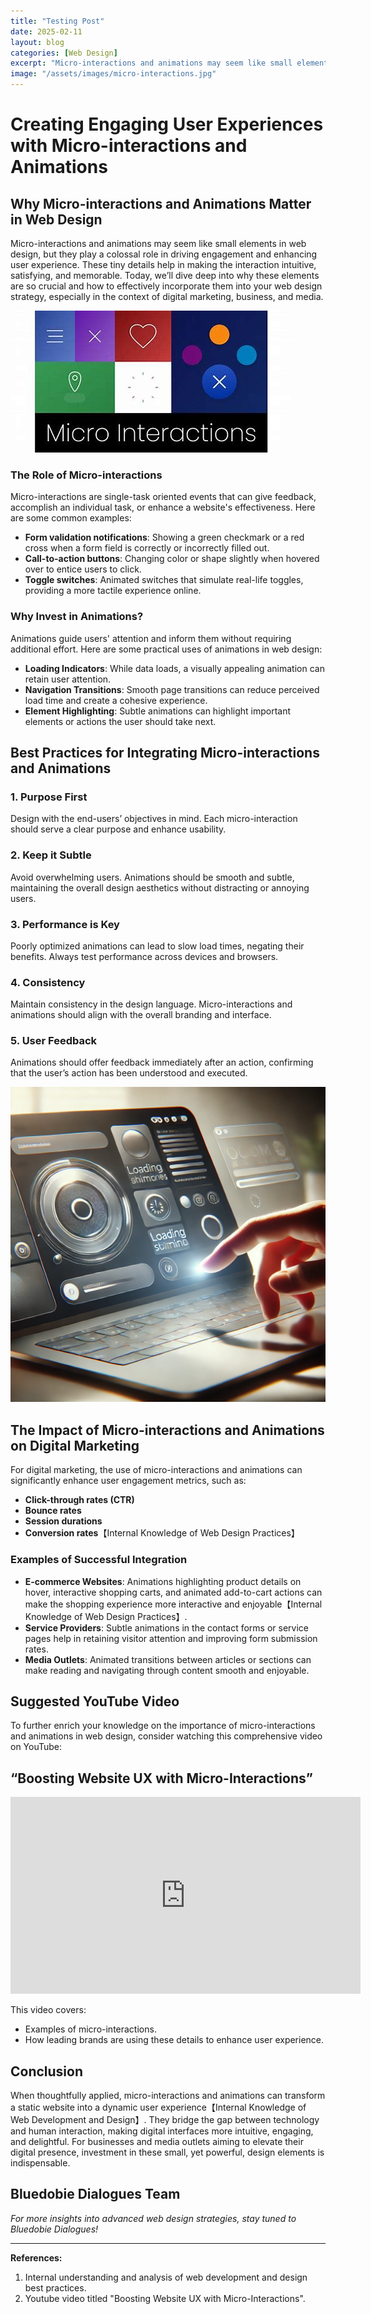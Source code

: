 ```yaml
---
title: "Testing Post"
date: 2025-02-11
layout: blog
categories: [Web Design]
excerpt: "Micro-interactions and animations may seem like small elements in web design, but they play a colossal role in driving engagement and enhancing user experience."
image: "/assets/images/micro-interactions.jpg"
---
```

# Creating Engaging User Experiences with Micro-interactions and Animations

## Why Micro-interactions and Animations Matter in Web Design

Micro-interactions and animations may seem like small elements in web design, but they play a colossal role in driving engagement and enhancing user experience. These tiny details help in making the interaction intuitive, satisfying, and memorable. Today, we’ll dive deep into why these elements are so crucial and how to effectively incorporate them into your web design strategy, especially in the context of digital marketing, business, and media.

!["Multiple engaging micro-interactions and text: "Micro-Interactions".](/assets/images/micro-interactions.jpg)

### The Role of Micro-interactions

Micro-interactions are single-task oriented events that can give feedback, accomplish an individual task, or enhance a website's effectiveness. Here are some common examples:

- **Form validation notifications**: Showing a green checkmark or a red cross when a form field is correctly or incorrectly filled out.
- **Call-to-action buttons**: Changing color or shape slightly when hovered over to entice users to click.
- **Toggle switches**: Animated switches that simulate real-life toggles, providing a more tactile experience online.

### Why Invest in Animations?

Animations guide users' attention and inform them without requiring additional effort. Here are some practical uses of animations in web design:

- **Loading Indicators**: While data loads, a visually appealing animation can retain user attention.
- **Navigation Transitions**: Smooth page transitions can reduce perceived load time and create a cohesive experience.
- **Element Highlighting**: Subtle animations can highlight important elements or actions the user should take next.

## Best Practices for Integrating Micro-interactions and Animations

### 1. Purpose First

Design with the end-users’ objectives in mind. Each micro-interaction should serve a clear purpose and enhance usability.

### 2. Keep it Subtle

Avoid overwhelming users. Animations should be smooth and subtle, maintaining the overall design aesthetics without distracting or annoying users.

### 3. Performance is Key

Poorly optimized animations can lead to slow load times, negating their benefits. Always test performance across devices and browsers.

### 4. Consistency

Maintain consistency in the design language. Micro-interactions and animations should align with the overall branding and interface.

### 5. User Feedback

Animations should offer feedback immediately after an action, confirming that the user’s action has been understood and executed.

!["Illustration of a user interacting with a modern web page showing smooth animations and micro-interactions](/assets/images/micro-and-animations.webp)

## The Impact of Micro-interactions and Animations on Digital Marketing

For digital marketing, the use of micro-interactions and animations can significantly enhance user engagement metrics, such as:

- **Click-through rates (CTR)**
- **Bounce rates**
- **Session durations**
- **Conversion rates**【Internal Knowledge of Web Design Practices】

### Examples of Successful Integration

- **E-commerce Websites**: Animations highlighting product details on hover, interactive shopping carts, and animated add-to-cart actions can make the shopping experience more interactive and enjoyable【Internal Knowledge of Web Design Practices】.
- **Service Providers**: Subtle animations in the contact forms or service pages help in retaining visitor attention and improving form submission rates.
- **Media Outlets**: Animated transitions between articles or sections can make reading and navigating through content smooth and enjoyable.

## Suggested YouTube Video

To further enrich your knowledge on the importance of micro-interactions and animations in web design, consider watching this comprehensive video on YouTube:

## **“Boosting Website UX with Micro-Interactions”**

<div class="youtube div">
<iframe width="560" height="315" src="https://www.youtube.com/embed/Gq39AyAf13Y?si=9wdegl4nqqYzwlj9" title="YouTube video player" frameborder="0" allow="accelerometer; autoplay; clipboard-write; encrypted-media; gyroscope; picture-in-picture; web-share" referrerpolicy="strict-origin-when-cross-origin" allowfullscreen></iframe>
</div>

This video covers:

- Examples of micro-interactions.
- How leading brands are using these details to enhance user experience.

## Conclusion

When thoughtfully applied, micro-interactions and animations can transform a static website into a dynamic user experience【Internal Knowledge of Web Development and Design】. They bridge the gap between technology and human interaction, making digital interfaces more intuitive, engaging, and delightful. For businesses and media outlets aiming to elevate their digital presence, investment in these small, yet powerful, design elements is indispensable.

## **Bluedobie Dialogues Team**

_For more insights into advanced web design strategies, stay tuned to Bluedobie Dialogues!_

---

**References:**

1. Internal understanding and analysis of web development and design best practices.
2. Youtube video titled "Boosting Website UX with Micro-Interactions".
